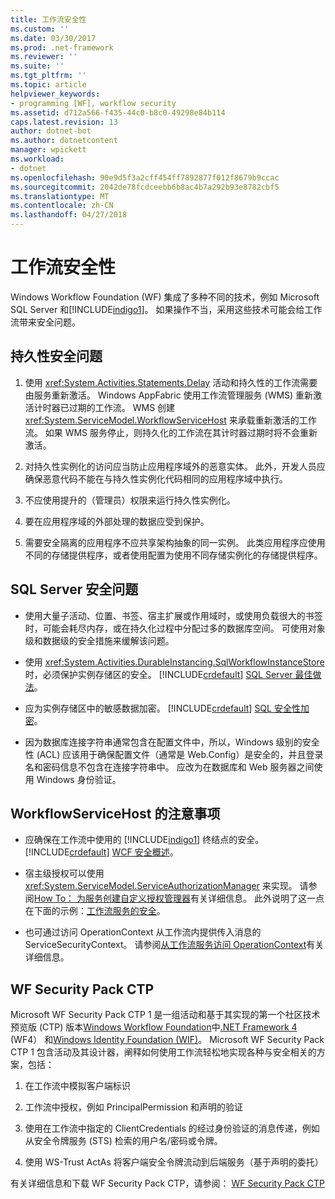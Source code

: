 ```yaml
---
title: 工作流安全性
ms.custom: ''
ms.date: 03/30/2017
ms.prod: .net-framework
ms.reviewer: ''
ms.suite: ''
ms.tgt_pltfrm: ''
ms.topic: article
helpviewer_keywords:
- programming [WF], workflow security
ms.assetid: d712a566-f435-44c0-b8c0-49298e84b114
caps.latest.revision: 13
author: dotnet-bot
ms.author: dotnetcontent
manager: wpickett
ms.workload:
- dotnet
ms.openlocfilehash: 90e9d5f3a2cff454ff7892877f012f8679b9ccac
ms.sourcegitcommit: 2042de78fcdceebb6b8ac4b7a292b93e8782cbf5
ms.translationtype: MT
ms.contentlocale: zh-CN
ms.lasthandoff: 04/27/2018
---
```

# <a name="workflow-security"></a>工作流安全性
Windows Workflow Foundation (WF) 集成了多种不同的技术，例如 Microsoft SQL Server 和[!INCLUDE[indigo1](../../../includes/indigo1-md.md)]。 如果操作不当，采用这些技术可能会给工作流带来安全问题。  
  
## <a name="persistence-security-concerns"></a>持久性安全问题  
  
1.  使用 <xref:System.Activities.Statements.Delay> 活动和持久性的工作流需要由服务重新激活。 Windows AppFabric 使用工作流管理服务 (WMS) 重新激活计时器已过期的工作流。 WMS 创建 <xref:System.ServiceModel.WorkflowServiceHost> 来承载重新激活的工作流。 如果 WMS 服务停止，则持久化的工作流在其计时器过期时将不会重新激活。  
  
2.  对持久性实例化的访问应当防止应用程序域外的恶意实体。 此外，开发人员应确保恶意代码不能在与持久性实例化代码相同的应用程序域中执行。  
  
3.  不应使用提升的（管理员）权限来运行持久性实例化。  
  
4.  要在应用程序域的外部处理的数据应受到保护。  
  
5.  需要安全隔离的应用程序不应共享架构抽象的同一实例。 此类应用程序应使用不同的存储提供程序，或者使用配置为使用不同存储实例化的存储提供程序。  
  
## <a name="sql-server-security-concerns"></a>SQL Server 安全问题  
  
-   使用大量子活动、位置、书签、宿主扩展或作用域时，或使用负载很大的书签时，可能会耗尽内存，或在持久化过程中分配过多的数据库空间。 可使用对象级和数据级的安全措施来缓解该问题。  
  
-   使用 <xref:System.Activities.DurableInstancing.SqlWorkflowInstanceStore> 时，必须保护实例存储区的安全。 [!INCLUDE[crdefault](../../../includes/crdefault-md.md)] [SQL Server 最佳做法](http://go.microsoft.com/fwlink/?LinkId=164972)。  
  
-   应为实例存储区中的敏感数据加密。 [!INCLUDE[crdefault](../../../includes/crdefault-md.md)] [SQL 安全性加密](http://go.microsoft.com/fwlink/?LinkId=164976)。  
  
-   因为数据库连接字符串通常包含在配置文件中，所以，Windows 级别的安全性 (ACL) 应该用于确保配置文件（通常是 Web.Config）是安全的，并且登录名和密码信息不包含在连接字符串中。 应改为在数据库和 Web 服务器之间使用 Windows 身份验证。  
  
## <a name="considerations-for-workflowservicehost"></a>WorkflowServiceHost 的注意事项  
  
-   应确保在工作流中使用的 [!INCLUDE[indigo1](../../../includes/indigo1-md.md)] 终结点的安全。 [!INCLUDE[crdefault](../../../includes/crdefault-md.md)] [WCF 安全概述](http://go.microsoft.com/fwlink/?LinkID=164975)。  
  
-   宿主级授权可以使用 <xref:System.ServiceModel.ServiceAuthorizationManager> 来实现。 请参阅[How To： 为服务创建自定义授权管理器](http://go.microsoft.com/fwlink/?LinkId=192228)有关详细信息。 此外说明了这一点在下面的示例：[工作流服务的安全](../../../docs/framework/windows-workflow-foundation/samples/securing-workflow-services.md)。  
  
-   也可通过访问 OperationContext 从工作流内提供传入消息的 ServiceSecurityContext。  请参阅[从工作流服务访问 OperationContext](../../../docs/framework/wcf/feature-details/accessing-operationcontext-from-a-workflow-service.md)有关详细信息。  
  
## <a name="wf-security-pack-ctp"></a>WF Security Pack CTP  
 Microsoft WF Security Pack CTP 1 是一组活动和基于其实现的第一个社区技术预览版 (CTP) 版本[Windows Workflow Foundation](http://msdn.microsoft.com/netframework/aa663328.aspx)中[.NET Framework 4](http://msdn.microsoft.com/netframework/default.aspx) (WF4） 和[Windows Identity Foundation (WIF)](http://msdn.microsoft.com/security/aa570351.aspx)。  Microsoft WF Security Pack CTP 1 包含活动及其设计器，阐释如何使用工作流轻松地实现各种与安全相关的方案，包括：  
  
1.  在工作流中模拟客户端标识  
  
2.  工作流中授权，例如 PrincipalPermission 和声明的验证  
  
3.  使用在工作流中指定的 ClientCredentials 的经过身份验证的消息传递，例如从安全令牌服务 (STS) 检索的用户名/密码或令牌。  
  
4.  使用 WS-Trust ActAs 将客户端安全令牌流动到后端服务（基于声明的委托）  
  
有关详细信息和下载 WF Security Pack CTP，请参阅： [WF Security Pack CTP](http://wf.codeplex.com/releases/view/48114)